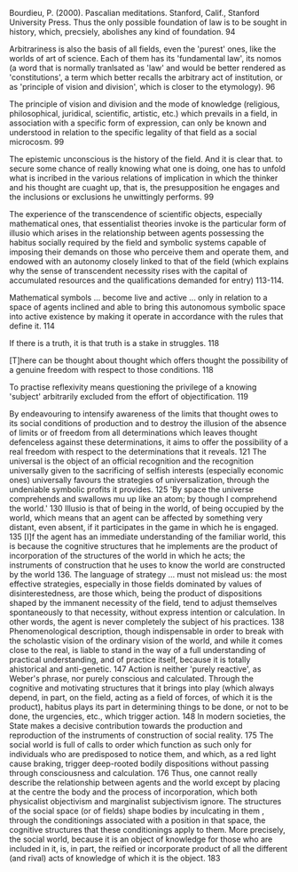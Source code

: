 Bourdieu, P. (2000). Pascalian meditations. Stanford, Calif., Stanford University Press.
Thus the only possible foundation of law is to be sought in history, which, precsiely, abolishes any kind of foundation. 94

Arbitrariness is also the basis of all fields, even the 'purest' ones, like the worlds of art of science. Each of them has its 'fundamental law', its nomos (a word that is normally tranlsated as 'law' and would be better rendered as 'constitutions', a term which better recalls the arbitrary act of institution, or as 'principle of vision and division', which is closer to the etymology). 96

The principle of vision and division and the mode of knowledge (religious, philosophical, juridical, scientific, artistic, etc.) which prevails in a field, in association with a specific form of expression, can only be known and understood in relation to the specific legality of that field as a social microcosm. 99

The epistemic unconscious is the history of the field. And it is clear that. to secure some chance of  really knowing what one is doing, one has to unfold what is incribed in the various relations of implication in which the thinker and his thought are cuaght up, that is, the presupposition he engages and the inclusions or exclusions he unwittingly performs. 99

The experience of the transcendence of scientific objects, especially mathematical ones, that essentialist theories invoke is the particular form of illusio which arises in the relationship between agents possessing the habitus socially required by the field and symbolic systems capable of imposing their demands on those who perceive them and operate them, and endowed with an autonomy closely linked to that of the field (which explains why the sense of transcendent necessity rises with the capital of accumulated resources and the qualifications demanded for entry) 113-114.

Mathematical symbols ... become live and active ... only in relation to a space of agents inclined and able to bring this autonomous symbolic space into active existence by making it operate in accordance with the rules that define it. 114

If there is a truth, it is that truth is a stake in struggles. 118

[T]here can be thought about thought which offers thought the possibility of a genuine freedom  with respect to those conditions. 118

To practise reflexivity means questioning the privilege of a knowing 'subject' arbitrarily excluded from the effort of objectification. 119

By endeavouring to intensify awareness of the limits that thought owes to its social conditions of production and to destroy the illusion of the absence of limits or of freedom from all determinations which leaves thought defenceless against these determinations, it aims to offer the possibility of a real freedom with respect to the determinations that it reveals. 121
The universal is the object of an official recognition and the recognition  universally given to the sacrificing of selfish interests (especially economic ones) universally favours the strategies of universalization, through the undeniable symbolic profits it provides. 125
'By space the universe comprehends and swallows mu up like an atom; by though I comprehend the world.' 130
Illusio  is that of being in  the world, of being occupied by the world, which means that an agent can be affected by something very distant, even absent, if it participates in the game in which he is engaged. 135
[I]f the agent has an immediate understanding of the familiar world, this is because the cognitive structures that he implements are the product of incorporation of the structures of the world in which he acts; the instruments of construction that he uses to know the world are constructed by the world 136.
The language of strategy ... must not mislead us: the most effective strategies, especially in those fields dominated by values of disinterestedness, are those which, being the product of dispositions shaped by the immanent necessity of the field, tend to adjust themselves spontaneously to that necessity, without express intention or calculation. In other words, the agent is never completely the subject of his practices. 138
Phenomenological description, though indispensable in order to break with the scholastic vision  of the ordinary vision of the world, and while it comes close to the real, is liable to stand in the way of a full understanding of practical understanding, and of practice itself, because it is totally ahistorical and anti-genetic. 147
Action is neither 'purely reactive', as Weber's phrase, nor purely conscious and calculated. Through the cognitive and motivating structures that it brings into play (which always depend, in part, on the field, acting as a field of forces, of which it is the product), habitus plays its part in determining things to be done, or not to be done, the urgencies, etc., which trigger action. 148
In modern societies, the State makes a decisive contribution towards the production and reproduction of the instruments of construction of social reality. 175
The social world is full of calls to order  which function as such only for individuals who are predisposed to notice them, and which, as a red light cause braking, trigger deep-rooted bodily dispositions without passing through consciousness and calculation. 176
Thus, one cannot really describe the relationship between agents and the world except by placing at the centre the body and the process of incorporation, which both physicalist objectivism and marginalist subjectivism ignore. The structures of the social space (or of fields) shape bodies by inculcating in them , through the conditionings associated with a position in that space, the cognitive structures that these conditionings apply to them. More precisely, the social world, because it is an object of knowledge for those who are included in it, is, in part, the reified or incorporate product of all the different (and rival) acts of knowledge of which it is the object. 183
